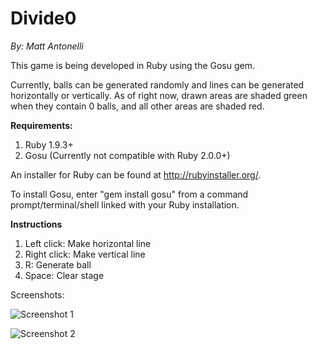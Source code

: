 Divide0
========
<i>By: Matt Antonelli</i>

This game is being developed in Ruby using the Gosu gem.

Currently, balls can be generated randomly and lines can be generated horizontally or vertically.
As of right now, drawn areas are shaded green when they contain 0 balls, and all other areas are shaded red.

<b>Requirements:</b>
<ol><li>Ruby 1.9.3+</li>
<li>Gosu (Currently not compatible with Ruby 2.0.0+)</li></ol>

An installer for Ruby can be found at http://rubyinstaller.org/.

To install Gosu, enter "gem install gosu" from a command prompt/terminal/shell linked
with your Ruby installation.

<b>Instructions</b>
<ol><li>Left click: Make horizontal line</li>
<li>Right click: Make vertical line</li>
<li>R: Generate ball</li>
<li>Space: Clear stage</li></ol>


Screenshots:

![Screenshot 1](http://tunabytes.com/imgdump/divide0-1.png)

![Screenshot 2](http://tunabytes.com/imgdump/divide0-2.png)